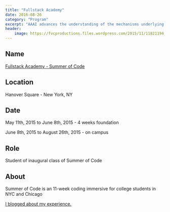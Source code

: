 ```yaml
---
title: "Fullstack Academy"
date: 2016-08-26
category: "Program"
excerpt: "AAAI advances the understanding of the mechanisms underlying thought and intelligent behavior and their embodiment in machines."
header:
    image: https://fvcproductions.files.wordpress.com/2015/11/11821194_439697182900579_299304949_n-1-e1457320708289.jpg
---
```


## Name

<a title="Fullstack Academy" href="https://www.fullstackacademy.com/summer-of-code" target="_blank" rel="noopener">Fullstack Academy - Summer of Code</a>

## Location

Hanover Square - New York, NY

## Date

May 11th, 2015 to June 8th, 2015 - 4 weeks foundation

June 8th, 2015 to August 26th, 2015 - on campus

## Role

Student of inaugural class of Summer of Code

## About

Summer of Code is an 11-week coding immersive
for college students in NYC and Chicago

[I blogged about my experience.](https://fvcproductions.com/blog/2015/08/30/fullstack-academy-reflections/)